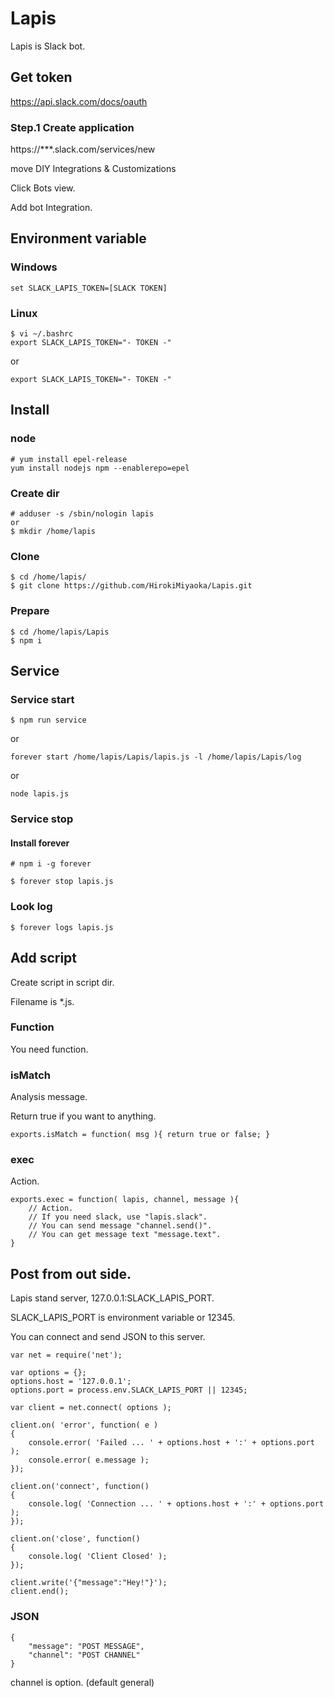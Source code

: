 # Lapis

Lapis is Slack bot.

## Get token

https://api.slack.com/docs/oauth

### Step.1 Create application

https://***.slack.com/services/new

move DIY Integrations & Customizations

Click Bots view.

Add bot Integration.

## Environment variable

### Windows

```
set SLACK_LAPIS_TOKEN=[SLACK TOKEN]
```

### Linux

```
$ vi ~/.bashrc
export SLACK_LAPIS_TOKEN="- TOKEN -"
```

or

```
export SLACK_LAPIS_TOKEN="- TOKEN -"
```

## Install

### node

```
# yum install epel-release
yum install nodejs npm --enablerepo=epel
```

### Create dir
```
# adduser -s /sbin/nologin lapis
or
$ mkdir /home/lapis
```

### Clone

```
$ cd /home/lapis/
$ git clone https://github.com/HirokiMiyaoka/Lapis.git
```

### Prepare

```
$ cd /home/lapis/Lapis
$ npm i
```

## Service

### Service start

```
$ npm run service
```

or

```
forever start /home/lapis/Lapis/lapis.js -l /home/lapis/Lapis/log
```

or

```
node lapis.js
```

### Service stop

#### Install forever

```
# npm i -g forever
```

```
$ forever stop lapis.js
```

### Look log

```
$ forever logs lapis.js
```

## Add script

Create script in script dir.

Filename is *.js.

### Function

You need function.

### isMatch

Analysis message.

Return true if you want to anything.

```
exports.isMatch = function( msg ){ return true or false; }
```

### exec

Action.

```
exports.exec = function( lapis, channel, message ){
	// Action.
	// If you need slack, use "lapis.slack".
	// You can send message "channel.send()".
	// You can get message text "message.text".
}
```

## Post from out side.

Lapis stand server, 127.0.0.1:SLACK_LAPIS_PORT.

SLACK_LAPIS_PORT is environment variable or 12345.

You can connect and send JSON to this server.

```
var net = require('net');

var options = {};
options.host = '127.0.0.1';
options.port = process.env.SLACK_LAPIS_PORT || 12345;

var client = net.connect( options );

client.on( 'error', function( e )
{
	console.error( 'Failed ... ' + options.host + ':' + options.port );
	console.error( e.message );
});

client.on('connect', function()
{
	console.log( 'Connection ... ' + options.host + ':' + options.port );
});

client.on('close', function()
{
	console.log( 'Client Closed' );
});

client.write('{"message":"Hey!"}');
client.end();
```

### JSON

```
{
	"message": "POST MESSAGE",
	"channel": "POST CHANNEL"
}
```

channel is option. (default general)

